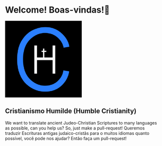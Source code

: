 # Welcome! Boas-vindas!👋

<img src=CH.png alt="logo" width="50%">

## Cristianismo Humilde (Humble Cristianity)
We want to translate ancient Judeo-Christian Scriptures to many languages as possible, can you help us? So, just make a pull-request!
Queremos traduzir Escrituras antigas judaico-cristãs para o muitos idiomas quanto possível, você pode nos ajudar? Então faça um pull-request!
<!--

**Here are some ideas to get you started:**

🙋‍♀️ A short introduction - what is your organization all about?
🌈 Contribution guidelines - how can the community get involved?
👩‍💻 Useful resources - where can the community find your docs? Is there anything else the community should know?
🍿 Fun facts - what does your team eat for breakfast?
🧙 Remember, you can do mighty things with the power of [Markdown](https://docs.github.com/github/writing-on-github/getting-started-with-writing-and-formatting-on-github/basic-writing-and-formatting-syntax)
-->
